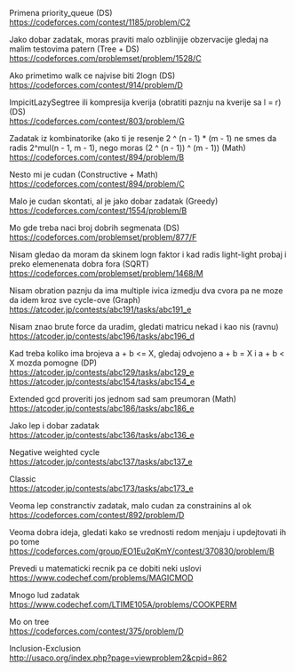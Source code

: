 
Primena priority_queue  (DS)    \
https://codeforces.com/contest/1185/problem/C2

Jako dobar zadatak, moras praviti malo ozblinjije obzervacije gledaj na malim testovima patern (Tree + DS)   \
https://codeforces.com/problemset/problem/1528/C

Ako primetimo walk ce najvise biti 2logn (DS)    \
https://codeforces.com/contest/914/problem/D 

ImpicitLazySegtree ili kompresija kverija (obratiti paznju na kverije sa l = r)  (DS)   \
https://codeforces.com/contest/803/problem/G

Zadatak iz kombinatorike (ako ti je resenje 2 ^ (n - 1) * (m - 1) ne smes da radis 2^mul(n - 1, m - 1), nego moras (2 ^ (n - 1)) ^ (m - 1)) (Math)         
https://codeforces.com/contest/894/problem/B

Nesto mi je cudan (Constructive + Math)    \
https://codeforces.com/contest/894/problem/C

Malo je cudan skontati, al je jako dobar zadatak (Greedy)  \
https://codeforces.com/contest/1554/problem/B

Mo gde treba naci broj dobrih segmenata (DS)   \
https://codeforces.com/problemset/problem/877/F

Nisam gledao da moram da skinem logn faktor i kad radis light-light probaj i preko elemenenata dobra fora (SQRT)   \
https://codeforces.com/problemset/problem/1468/M

Nisam obration paznju da ima multiple ivica izmedju dva cvora pa ne moze da idem kroz sve cycle-ove (Graph)   \
https://atcoder.jp/contests/abc191/tasks/abc191_e

Nisam znao brute force da uradim, gledati matricu nekad i kao nis (ravnu)              \
https://atcoder.jp/contests/abc196/tasks/abc196_d

Kad treba koliko ima brojeva a + b <= X, gledaj odvojeno a + b = X i a + b < X mozda pomogne (DP)    \
https://atcoder.jp/contests/abc129/tasks/abc129_e        \
https://atcoder.jp/contests/abc154/tasks/abc154_e

Extended gcd proveriti jos jednom sad sam preumoran (Math)    \
https://atcoder.jp/contests/abc186/tasks/abc186_e

Jako lep i dobar zadatak     \
https://atcoder.jp/contests/abc136/tasks/abc136_e

Negative weighted cycle    \
https://atcoder.jp/contests/abc137/tasks/abc137_e

Classic   \
https://atcoder.jp/contests/abc173/tasks/abc173_e

Veoma lep constranctiv zadatak, malo cudan za constrainins al ok     \
https://codeforces.com/contest/892/problem/D

Veoma dobra ideja, gledati kako se vrednosti redom menjaju i updejtovati ih po tome    \
https://codeforces.com/group/EO1Eu2qKmY/contest/370830/problem/B

Prevedi u matematicki recnik pa ce dobiti neki uslovi      \
https://www.codechef.com/problems/MAGICMOD

Mnogo lud zadatak        \
https://www.codechef.com/LTIME105A/problems/COOKPERM

Mo on tree    \
https://codeforces.com/contest/375/problem/D

Inclusion-Exclusion    \
http://usaco.org/index.php?page=viewproblem2&cpid=862
